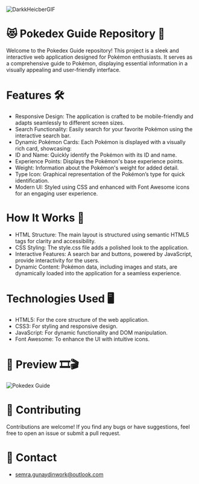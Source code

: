 
![DarkkHeicberGIF](https://github.com/user-attachments/assets/9ba9e6e0-dbf2-4d9b-bde6-bb5364d68dd5)





# 😻 Pokedex Guide Repository 🌟

Welcome to the Pokedex Guide repository! This project is a sleek and interactive web application designed for Pokémon enthusiasts. 
It serves as a comprehensive guide to Pokémon, displaying essential information in a visually appealing and user-friendly interface.

# Features 🛠️

- Responsive Design: The application is crafted to be mobile-friendly and adapts seamlessly to different screen sizes.
- Search Functionality: Easily search for your favorite Pokémon using the interactive search bar.
- Dynamic Pokémon Cards: Each Pokémon is displayed with a visually rich card, showcasing:
- ID and Name: Quickly identify the Pokémon with its ID and name.
- Experience Points: Displays the Pokémon's base experience points.
- Weight: Information about the Pokémon's weight for added detail.
- Type Icon: Graphical representation of the Pokémon’s type for quick identification.
- Modern UI: Styled using CSS and enhanced with Font Awesome icons for an engaging user experience.

# How It Works 🚀

- HTML Structure: The main layout is structured using semantic HTML5 tags for clarity and accessibility.
- CSS Styling: The style.css file adds a polished look to the application.
- Interactive Features: A search bar and buttons, powered by JavaScript, provide interactivity for the users.
- Dynamic Content: Pokémon data, including images and stats, are dynamically loaded into the application for a seamless experience.

# Technologies Used 🖥️

- HTML5: For the core structure of the web application.
- CSS3: For styling and responsive design.
- JavaScript: For dynamic functionality and DOM manipulation.
- Font Awesome: To enhance the UI with intuitive icons.

# 📸 Preview 🎞️🎬

![Pokedex Guide](https://github.com/user-attachments/assets/d15f766b-bb23-41c9-8ced-7d76e034e712)

# 🤝 Contributing
Contributions are welcome! If you find any bugs or have suggestions, feel free to open an issue or submit a pull request.

 # 📧 Contact

- semra.gunaydinwork@outlook.com
